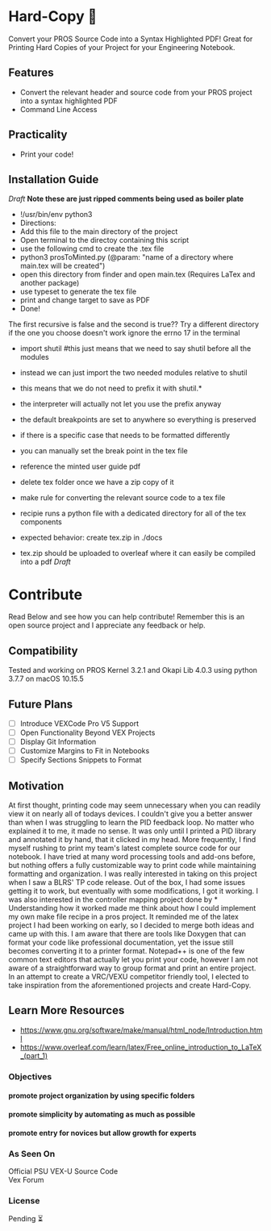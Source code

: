 # Hard-Copy 💾
Convert your PROS Source Code into a Syntax Highlighted PDF! Great for Printing Hard Copies of your Project for your Engineering Notebook.


## Features
- Convert the relevant header and source code from your PROS project into a syntax highlighted PDF
- Command Line Access
## Practicality
- Print your code!
## Installation Guide
*Draft*
**Note these are just ripped comments being used as boiler plate**
- !/usr/bin/env python3
- Directions:
- Add this file to the main directory of the project
- Open terminal to the directoy containing this script
- use the following cmd to create the .tex file
- python3 prosToMinted.py (@param: "name of a directory where main.tex will be created")
- open this directory from finder and open main.tex (Requires LaTex and another package)
- use typeset to generate the tex file
- print and change target to save as PDF
- Done!

The first recursive is false and the second is true?? Try a different directory if the one you choose doesn't work
ignore the errno 17 in the terminal

- import shutil #this just means that we need to say shutil before all the modules
- instead we can just import the two needed modules relative to shutil
- this means that we do not need to prefix it with shutil.*
- the interpreter will actually not let you use the prefix anyway

- the default breakpoints are set to anywhere so everything is preserved
- if there is a specific case that needs to be formatted differently
- you can manually set the break point in the tex file
- reference the minted user guide pdf

- delete tex folder once we have a zip copy of it

- make rule for converting the relevant source code to a tex file
- recipie runs a python file with a dedicated directory for all of the tex components
- expected behavior: create tex.zip in ./docs
- tex.zip should be uploaded to overleaf where it can easily be compiled into a pdf
*Draft*


# Contribute
Read Below and see how you can help contribute! Remember this is an open source project and I appreciate any feedback or help.
## Compatibility
Tested and working on PROS Kernel 3.2.1 and Okapi Lib 4.0.3 using python 3.7.7 on macOS 10.15.5
## Future Plans
- [ ] Introduce VEXCode Pro V5 Support
- [ ] Open Functionality Beyond VEX Projects
- [ ] Display Git Information
- [ ] Customize Margins to Fit in Notebooks
- [ ] Specify Sections Snippets to Format
## Motivation
At first thought, printing code may seem unnecessary when you can readily view it on nearly all of todays devices. I couldn't give you a better answer than when I was struggling to learn the PID feedback loop. No matter who explained it to me, it made no sense. It was only until I printed a PID library and annotated it by hand, that it clicked in my head. More frequently, I find myself rushing to print my team's latest complete source code for our notebook. I have tried at many word processing tools and add-ons before, but nothing offers a fully customizable way to print code while maintaining formatting and organization. I was really interested in taking on this project when I saw a BLRS' TP code release. Out of the box, I had some issues getting it to work, but eventually with some modifications, I got it working. I was also interested in the controller mapping project done by * Understanding how it worked made me think about how I could implement my own make file recipe in a pros project. It reminded me of the latex project I had been working on early, so I decided to merge both ideas and came up with this. I am aware that there are tools like Doxygen that can format your code like professional documentation, yet the issue still becomes converting it to a printer format. Notepad++ is one of the few common text editors that actually let you print your code, however I am not aware of a straightforward way to group format and print an entire project. In an attempt to create a VRC/VEXU competitor friendly tool, I elected to take inspiration from the aforementioned projects and create Hard-Copy.

## Learn More Resources
- https://www.gnu.org/software/make/manual/html_node/Introduction.html
- https://www.overleaf.com/learn/latex/Free_online_introduction_to_LaTeX_(part_1)

### Objectives
#### promote project organization by using specific folders
#### promote simplicity by automating as much as possible
#### promote entry for novices but allow growth for experts

### As Seen On
Official PSU VEX-U Source Code\
Vex Forum
### License
Pending ⏳
